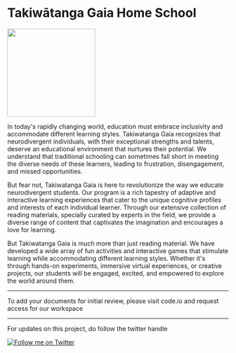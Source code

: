 # Takiwātanga Gaia Home School


<img src="https://github-production-user-asset-6210df.s3.amazonaws.com/24821571/248506352-ba6d4001-5990-4966-a8b9-32e31bdc314e.jpg"  width="200" height="200">


In today's rapidly changing world, education must embrace inclusivity and accommodate different learning styles. Takiwatanga Gaia recognizes that neurodivergent individuals, with their exceptional strengths and talents, deserve an educational environment that nurtures their potential. We understand that traditional schooling can sometimes fall short in meeting the diverse needs of these learners, leading to frustration, disengagement, and missed opportunities.

But fear not, Takiwatanga Gaia is here to revolutionize the way we educate neurodivergent students. Our program is a rich tapestry of adaptive and interactive learning experiences that cater to the unique cognitive profiles and interests of each individual learner. Through our extensive collection of reading materials, specially curated by experts in the field, we provide a diverse range of content that captivates the imagination and encourages a love for learning.

But Takiwatanga Gaia is much more than just reading material. We have developed a wide array of fun activities and interactive games that stimulate learning while accommodating different learning styles. Whether it's through hands-on experiments, immersive virtual experiences, or creative projects, our students will be engaged, excited, and empowered to explore the world around them.

---

To add your documents for initial review, please visit code.io and request access for our workspace

---

For updates on this project, do follow the twitter handle 


[![Follow me on Twitter](https://img.shields.io/twitter/url/https/twitter.com/bukotsunikki.svg?style=social&label=Follow%20%40Takiwatanga42)](https://twitter.com/takiwatanga42)
